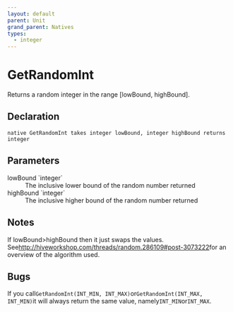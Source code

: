 ```yaml
---
layout: default
parent: Unit
grand_parent: Natives
types:
  - integer
---
```


# GetRandomInt
Returns a random integer in the range [lowBound, highBound].

## Declaration

```
native GetRandomInt takes integer lowBound, integer highBound returns integer
```

## Parameters
<dl>
  <dt>lowBound `integer`</dt>
  <dd>The inclusive lower bound of the random number returned</dd>

  <dt>highBound `integer`</dt>
  <dd>The inclusive higher bound of the random number returned</dd>
</dl>

## Notes 
If lowBound>highBound then it just swaps the values.
See<http://hiveworkshop.com/threads/random.286109#post-3073222>for an overview of the algorithm used.

## Bugs 
If you call`GetRandomInt(INT_MIN, INT_MAX)`or`GetRandomInt(INT_MAX, INT_MIN)`it will always return the same value, namely`INT_MIN`or`INT_MAX`.